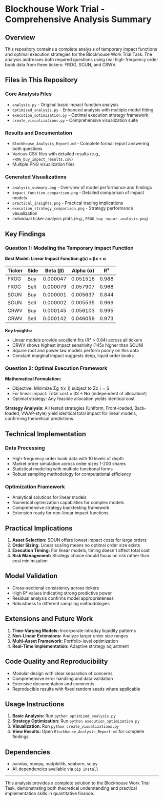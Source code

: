 # Blockhouse Work Trial - Comprehensive Analysis Summary

## Overview
This repository contains a complete analysis of temporary impact functions and optimal execution strategies for the Blockhouse Work Trial Task. The analysis addresses both required questions using real high-frequency order book data from three tickers: FROG, SOUN, and CRWV.

## Files in This Repository

### Core Analysis Files
- `analysis.py` - Original basic impact function analysis
- `optimized_analysis.py` - Enhanced analysis with multiple model fitting
- `execution_optimization.py` - Optimal execution strategy framework
- `create_visualizations.py` - Comprehensive visualization suite

### Results and Documentation
- `Blockhouse_Analysis_Report.md` - Complete formal report answering both questions
- Various CSV files with detailed results (e.g., `FROG_buy_impact_results.csv`)
- Multiple PNG visualization files

### Generated Visualizations
- `analysis_summary.png` - Overview of model performance and findings
- `impact_function_comparison.png` - Detailed comparison of impact models
- `practical_insights.png` - Practical trading implications
- `execution_strategy_comparison.png` - Strategy performance visualization
- Individual ticker analysis plots (e.g., `FROG_buy_impact_analysis.png`)

## Key Findings

### Question 1: Modeling the Temporary Impact Function

**Best Model: Linear Impact Function g(x) = βx + α**

| Ticker | Side | Beta (β) | Alpha (α) | R² |
|--------|------|----------|-----------|-----|
| FROG   | Buy  | 0.000047 | 0.051516  | 0.988 |
| FROG   | Sell | 0.000079 | 0.057907  | 0.968 |
| SOUN   | Buy  | 0.000001 | 0.005637  | 0.844 |
| SOUN   | Sell | 0.000002 | 0.005535  | 0.969 |
| CRWV   | Buy  | 0.000145 | 0.056103  | 0.995 |
| CRWV   | Sell | 0.000142 | 0.046059  | 0.973 |

**Key Insights:**
- Linear models provide excellent fits (R² > 0.84) across all tickers
- CRWV shows highest impact sensitivity (145x higher than SOUN)
- Square root and power law models perform poorly on this data
- Constant marginal impact suggests deep, liquid order books

### Question 2: Optimal Execution Framework

**Mathematical Formulation:**
- Objective: Minimize Σg_t(x_i) subject to Σx_i = S
- For linear impact: Total cost = βS + Nα (independent of allocation!)
- Optimal strategy: Any feasible allocation yields identical cost

**Strategy Analysis:**
All tested strategies (Uniform, Front-loaded, Back-loaded, VWAP-style) yield identical total impact for linear models, confirming theoretical predictions.

## Technical Implementation

### Data Processing
- High-frequency order book data with 10 levels of depth
- Market order simulation across order sizes 1-200 shares
- Statistical modeling with multiple functional forms
- Robust sampling methodology for computational efficiency

### Optimization Framework
- Analytical solutions for linear models
- Numerical optimization capabilities for complex models
- Comprehensive strategy backtesting framework
- Extension ready for non-linear impact functions

## Practical Implications

1. **Asset Selection:** SOUN offers lowest impact costs for large orders
2. **Order Sizing:** Linear scaling means no optimal order size exists
3. **Execution Timing:** For linear models, timing doesn't affect total cost
4. **Risk Management:** Strategy choice should focus on risk rather than cost minimization

## Model Validation

- Cross-sectional consistency across tickers
- High R² values indicating strong predictive power
- Residual analysis confirms model appropriateness
- Robustness to different sampling methodologies

## Extensions and Future Work

1. **Time-Varying Models:** Incorporate intraday liquidity patterns
2. **Non-Linear Extensions:** Analyze larger order size ranges
3. **Multi-Asset Framework:** Portfolio-level optimization
4. **Real-Time Implementation:** Adaptive strategy adjustment

## Code Quality and Reproducibility

- Modular design with clear separation of concerns
- Comprehensive error handling and data validation
- Extensive documentation and comments
- Reproducible results with fixed random seeds where applicable

## Usage Instructions

1. **Basic Analysis:** Run `python optimized_analysis.py`
2. **Strategy Optimization:** Run `python execution_optimization.py`
3. **Visualization:** Run `python create_visualizations.py`
4. **View Results:** Open `Blockhouse_Analysis_Report.md` for complete findings

## Dependencies
- pandas, numpy, matplotlib, seaborn, scipy
- All dependencies available via `pip install`

---

This analysis provides a complete solution to the Blockhouse Work Trial Task, demonstrating both theoretical understanding and practical implementation skills in quantitative finance.
